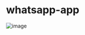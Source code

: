 # whatsapp-app

![image](https://user-images.githubusercontent.com/83855425/189049261-aa769712-65cb-40ef-9ead-31e25cee9811.png)
